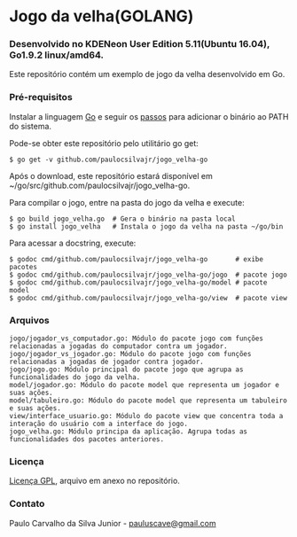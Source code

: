 # Jogo da velha(GOLANG)
### Desenvolvido no KDENeon User Edition 5.11(Ubuntu 16.04), Go1.9.2 linux/amd64.

Este repositório contém um exemplo de jogo da velha desenvolvido em Go.

### Pré-requisitos
Instalar a linguagem [Go](https://golang.org/dl/) e seguir os [passos](https://golang.org/doc/install) para adicionar o binário ao PATH do sistema.

Pode-se obter este repositório pelo utilitário go get:
```
$ go get -v github.com/paulocsilvajr/jogo_velha-go
```
Após o download, este repositório estará disponível em ~/go/src/github.com/paulocsilvajr/jogo_velha-go.

Para compilar o jogo, entre na pasta do jogo da velha e execute:
```
$ go build jogo_velha.go  # Gera o binário na pasta local
$ go install jogo_velha   # Instala o jogo da velha na pasta ~/go/bin
```

Para acessar a docstring, execute:
```
$ godoc cmd/github.com/paulocsilvajr/jogo_velha-go       # exibe pacotes
$ godoc cmd/github.com/paulocsilvajr/jogo_velha-go/jogo  # pacote jogo
$ godoc cmd/github.com/paulocsilvajr/jogo_velha-go/model # pacote model
$ godoc cmd/github.com/paulocsilvajr/jogo_velha-go/view  # pacote view
```

### Arquivos

```
jogo/jogador_vs_computador.go: Módulo do pacote jogo com funções relacionadas a jogadas do computador contra um jogador.
jogo/jogador_vs_jogador.go: Módulo do pacote jogo com funções relacionadas a jogadas de jogador contra jogador.
jogo/jogo.go: Módulo principal do pacote jogo que agrupa as funcionalidades do jogo da velha.
model/jogador.go: Módulo do pacote model que representa um jogador e suas ações.
model/tabuleiro.go: Módulo do pacote model que representa um tabuleiro e suas ações.
view/interface_usuario.go: Módulo do pacote view que concentra toda a interação do usuário com a interface do jogo.
jogo_velha.go: Módulo principa da aplicação. Agrupa todas as funcionalidades dos pacotes anteriores.
```

### Licença

[Licença GPL](https://github.com/paulocsilvajr/jogo_velha-go/blob/master/license_gpl.txt), arquivo em anexo no repositório.

### Contato

Paulo Carvalho da Silva Junior - pauluscave@gmail.com
